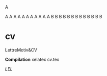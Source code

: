 A

A
A
A
A
A
A
A
A
A
A
A
B
B
B
B
B
B
B
B
B
B
B
B
B


# cv
LettreMotiv&amp;CV

**Compilation**
xelatex cv.tex

*LEL*
